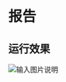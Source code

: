 # 报告

## 运行效果
![输入图片说明](https://images.gitee.com/uploads/images/2019/0507/233207_d619e955_4839569.gif "在这里输入图片标题")
